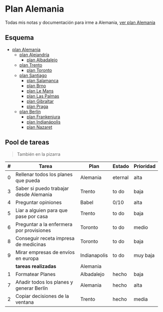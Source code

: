 # Plan Alemania
Todas mis notas y documentación para irme a Alemania, [ver plan Alemania](Alemania.md)

## Esquema
- [plan Alemania](planes/Alemania.md)
  - [plan Alejandría](planes/Alejandría.md)
    - [plan Albadalejo](planes/Albadalejo.md)
  - [plan Trento](planes/Trento.md)
    - [plan Toronto](planes/Toronto.md)
  - [plan Santiago](planes/Santiago.md)
    - [plan Salamanca](planes/Salamanca.md)
    - [plan Brno](planes/Brno.md)
    - [plan Le Mans](planes/Le%20Mans.md)
    - [plan Las Palmas](planes/Las%20Palmas.md)
    - [plan Gibraltar](planes/Gibraltar.md)
    - [plan Praga](planes/Praga.md)
  - [plan Berlín](planes/Berlin.md)
    - [plan Frankenjura](planes/Frankenjuren.md)
    - [plan Indianápolis](planes/Indianapolis.md)
    - [plan Nazaret](planes/Nazaret.md)

## Pool de tareas
> También en la pizarra

| #  | Tarea                                    | Plan         | Estado      | Prioridad |
|----|------------------------------------------|--------------|-------------|-----------|
| 0  | Rellenar todos los planes que pueda      | Alemania     | eternal     | alta      |
| 3  | Saber si puedo trabajar desde Alemania   | Trento       | to do       | baja      |
| 4  | Preguntar opiniones                      | Babel        | 0/10        | alta      |
| 5  | Liar a alguien para que pase por casa    | Trento       | to do       | baja      |
| 6  | Preguntar a la enfermera por provisiones | Toronto      | to do       | medio     |
| 8  | Conseguir receta impresa de medicinas    | Toronto      | to do       | baja      |
| 9  | Mirar empresas de envíos en europa       | Indianapolis | to do       | muy baja  |
|    | **tareas realizadas**                    | Alemania     |             |           |
| 1  | Formatear Planes                         | Albadalejo   | hecho       | baja      |
| 7  | Añadir todos los planes y generar Berlín | Alemania     | hecho       | alta      |
| 2  | Copiar decisiones de la ventana          | Trento       | hecho       | media     |